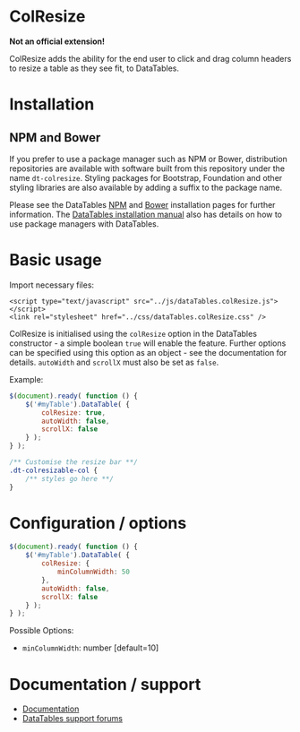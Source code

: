 # ColResize

**Not an official extension!**

ColResize adds the ability for the end user to click and drag column headers to resize a table as they see fit, to DataTables.

# Installation

## NPM and Bower

If you prefer to use a package manager such as NPM or Bower, distribution repositories are available with software built from this repository under the name `dt-colresize`. Styling packages for Bootstrap, Foundation and other styling libraries are also available by adding a suffix to the package name.

Please see the DataTables [NPM](//datatables.net/download/npm) and [Bower](//datatables.net/download/bower) installation pages for further information. The [DataTables installation manual](//datatables.net/manual/installation) also has details on how to use package managers with DataTables.


# Basic usage

Import necessary files:
```
<script type="text/javascript" src="../js/dataTables.colResize.js"></script>
<link rel="stylesheet" href="../css/dataTables.colResize.css" />
```

ColResize is initialised using the `colResize` option in the DataTables constructor - a simple boolean `true` will enable the feature. Further options can be specified using this option as an object - see the documentation for details.
`autoWidth` and `scrollX` must also be set as `false`.

Example:

```js
$(document).ready( function () {
    $('#myTable').DataTable( {
    	colResize: true,
        autoWidth: false,
        scrollX: false
    } );
} );
```

```css
/** Customise the resize bar **/
.dt-colresizable-col {
    /** styles go here **/
}
```

# Configuration / options

```js
$(document).ready( function () {
    $('#myTable').DataTable( {
    	colResize: {
            minColumnWidth: 50
        },
        autoWidth: false,
        scrollX: false
    } );
} );

```

Possible Options:
- `minColumnWidth`: number [default=10]

# Documentation / support

* [Documentation](https://datatables.net/extensions/colreorder/)
* [DataTables support forums](http://datatables.net/forums)